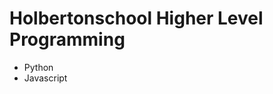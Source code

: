  <!DOCTYPE html>
<html>
<head>
<meta charset="UTF-8">
</head>
  <body>
    <h1>Holbertonschool Higher Level Programming</h1>
    <ul>
      <li>Python</li>
      <li>Javascript</li>
    </ul>
  </body>
</html>
